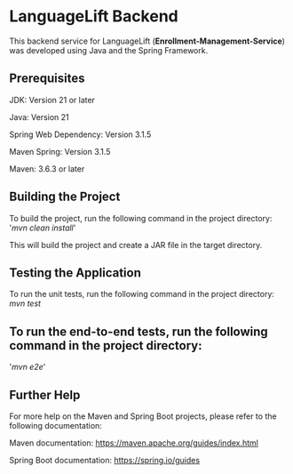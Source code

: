 # LanguageLift Backend
This backend service for LanguageLift (**Enrollment-Management-Service**) was developed using Java and the Spring Framework.

## Prerequisites
JDK: Version 21 or later

Java: Version 21

Spring Web Dependency: Version 3.1.5

Maven Spring: Version 3.1.5

Maven: 3.6.3 or later

## Building the Project
To build the project, run the following command in the project directory:
'_mvn clean install_'

This will build the project and create a JAR file in the target directory.

## Testing the Application
To run the unit tests, run the following command in the project directory:
_mvn test_

## To run the end-to-end tests, run the following command in the project directory:
'_mvn e2e_'


## Further Help
For more help on the Maven and Spring Boot projects, please refer to the following documentation:

Maven documentation: https://maven.apache.org/guides/index.html

Spring Boot documentation: https://spring.io/guides
